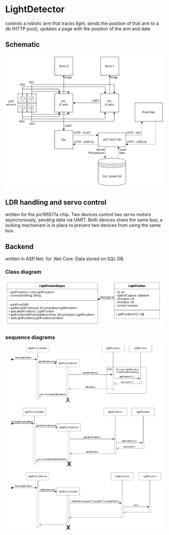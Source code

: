 # LightDetector
controls a robotic arm that tracks light, sends the position of that arm to a db (HTTP post), updates a page with the position of the arm and date
## Schematic
![Schematic](https://github.com/aidangannon/LightDetector/blob/master/Images/Schematic.PNG)
## LDR handling and servo control
written for the pic16f877a chip. Two devices control two servo motors asyncronously, sending data via UART. Both devices share the same bus;
a locking mechanism is in place to prevent two devices from using the same bus.
## Backend
written in ASP.Net; for .Net Core. Data stored on SQL DB.
### Class diagram
![Class diagram](https://github.com/aidangannon/LightDetector/blob/master/Backend%20API/UML/Class%20diagram.PNG)
### sequence diagrams
![Sequence Diagrams](https://github.com/aidangannon/LightDetector/blob/master/Backend%20API/UML/Sequence%20diagrams.PNG)
